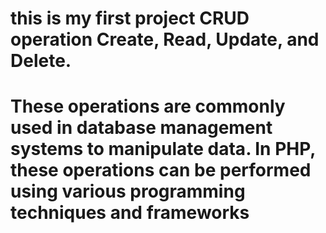 # this is my first project CRUD operation Create, Read, Update, and Delete.
# These operations are commonly used in database management systems to manipulate data. In PHP, these operations can be performed using various programming techniques and frameworks  